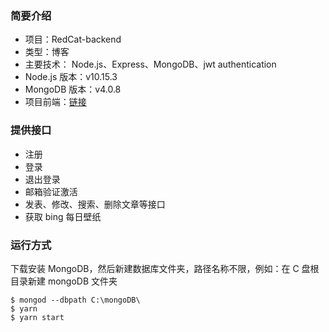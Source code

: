 ### 简要介绍
* 项目：RedCat-backend
* 类型：博客
* 主要技术： Node.js、Express、MongoDB、jwt authentication
* Node.js 版本：v10.15.3
* MongoDB 版本：v4.0.8
* 项目前端：[链接](https://github.com/1103409364/RedCat)
### 提供接口
* 注册
* 登录
* 退出登录
* 邮箱验证激活
* 发表、修改、搜索、删除文章等接口
* 获取 bing 每日壁纸

### 运行方式
下载安装  MongoDB，然后新建数据库文件夹，路径名称不限，例如：在 C 盘根目录新建 mongoDB 文件夹
```
$ mongod --dbpath C:\mongoDB\
$ yarn
$ yarn start
```
